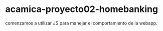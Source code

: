 # acamica-proyecto02-homebanking
comenzamos a utilizar JS para manejar el comportamiento de la webapp.
